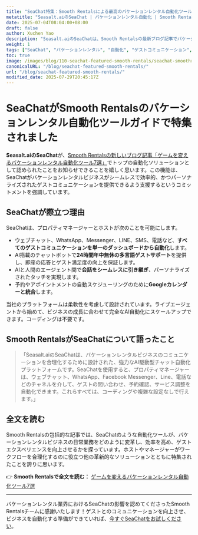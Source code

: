 ```yaml
---
title: "SeaChat特集：Smooth Rentalsによる最高のバケーションレンタル自動化ツール"
metatitle: "Seasalt.aiのSeaChat | バケーションレンタル自動化 | Smooth Rentals特集"
date: 2025-07-04T08:04:00+08:00
draft: false
author: Xuchen Yao
description: "Seasalt.aiのSeaChatは、Smooth Rentalsの最新ブログ記事でバケーションレンタル向けの主要な自動化ソリューションとして認められました。SeaChatがゲストとのコミュニケーションを合理化し、効率を高める方法をご覧ください。"
weight: 1
tags: ["SeaChat", "バケーションレンタル", "自動化", "ゲストコミュニケーション", "Smooth Rentals", "AIチャットボット"]
toc: true
image: /images/blog/110-seachat-featured-smooth-rentals/seachat-smoothrentals-feature.jpeg
canonicalURL: "/blog/seachat-featured-smooth-rentals/"
url: "/blog/seachat-featured-smooth-rentals/"
modified_date: 2025-07-29T20:45:17Z
---
```


# SeaChatがSmooth Rentalsのバケーションレンタル自動化ツールガイドで特集されました

**Seasalt.aiのSeaChat**が、[Smooth Rentalsの新しいブログ記事「ゲームを変えるバケーションレンタル自動化ツール7選」](https://smooth.rentals/blog/vacation-rental-automation-tools/)でトップの自動化ソリューションとして認められたことをお知らせできることを嬉しく思います。この機能は、SeaChatがバケーションレンタルビジネスがシームレスで効率的、かつパーソナライズされたゲストコミュニケーションを提供できるよう支援するというコミットメントを強調しています。

## SeaChatが際立つ理由

SeaChatは、プロパティマネージャーとホストが次のことを可能にします。

- ウェブチャット、WhatsApp、Messenger、LINE、SMS、電話など、**すべてのゲストコミュニケーションを単一のダッシュボードから自動化**します。
- AI搭載のチャットボットで**24時間年中無休の多言語ゲストサポート**を提供し、即座の応答とゲスト満足度の向上を保証します。
- AIと人間のエージェント間で**会話をシームレスに引き継ぎ**、パーソナライズされたタッチを実現します。
- 予約やアポイントメントの自動スケジューリングのために**Googleカレンダーと統合**します。

当社のプラットフォームは柔軟性を考慮して設計されています。ライブエージェントから始めて、ビジネスの成長に合わせて完全なAI自動化にスケールアップできます。コーディングは不要です。

## Smooth RentalsがSeaChatについて語ったこと

> 「Seasalt.aiのSeaChatは、バケーションレンタルビジネスのコミュニケーションを合理化するために設計された、強力なAI駆動型チャット自動化プラットフォームです。SeaChatを使用すると、プロパティマネージャーは、ウェブチャット、WhatsApp、Facebook Messenger、Line、電話などのチャネルを介して、ゲストの問い合わせ、予約確認、サービス調整を自動化できます。これらすべては、コーディングや複雑な設定なしで行えます。」

## 全文を読む

Smooth Rentalsの包括的な記事では、SeaChatのような自動化ツールが、バケーションレンタルビジネスの日常業務をどのように変革し、効率を高め、ゲストエクスペリエンスを向上させるかを探っています。ホストやマネージャーがワークフローを合理化するのに役立つ他の革新的なソリューションとともに特集されたことを誇りに思います。

👉 **Smooth Rentalsで全文を読む：**
[ゲームを変えるバケーションレンタル自動化ツール7選](https://smooth.rentals/blog/vacation-rental-automation-tools/)

---

バケーションレンタル業界におけるSeaChatの影響を認めてくださったSmooth Rentalsチームに感謝いたします！ゲストとのコミュニケーションを向上させ、ビジネスを自動化する準備ができていれば、[今すぐSeaChatをお試しください](https://chat.seasalt.ai/?utm_source=blog)。

